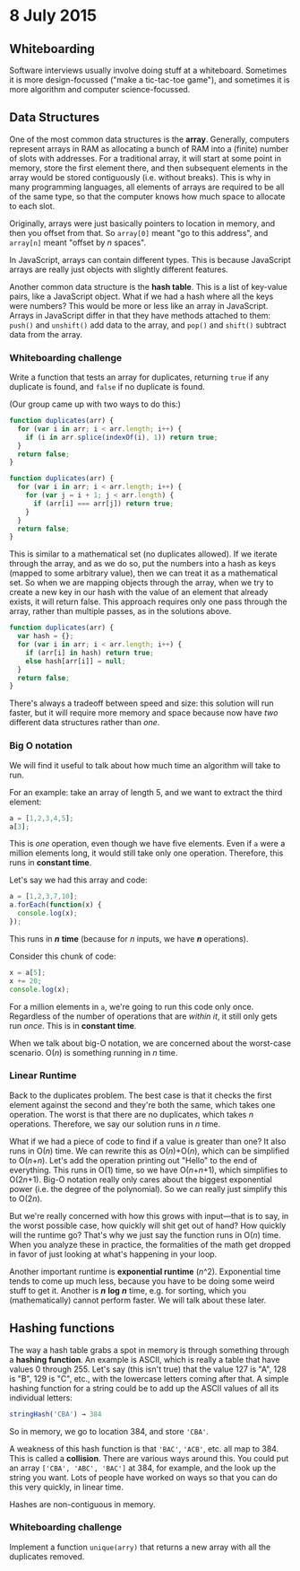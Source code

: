 # 8 July 2015
## Whiteboarding

Software interviews usually involve doing stuff at a whiteboard. Sometimes it is more design-focussed ("make a tic-tac-toe game"), and sometimes it is more algorithm and computer science-focussed.

## Data Structures

One of the most common data structures is the **array**. Generally, computers represent arrays in RAM as allocating a bunch of RAM into a (finite) number of slots with addresses. For a traditional array, it will start at some point in memory, store the first element there, and then subsequent elements in the array would be stored contiguously (i.e. without breaks). This is why in many programming languages, all elements of arrays are required to be all of the same type, so that the computer knows how much space to allocate to each slot.

Originally, arrays were just basically pointers to location in memory, and then you offset from that. So `array[0]` meant "go to this address", and `array[n]` meant "offset by *n* spaces".

In JavaScript, arrays can contain different types. This is because JavaScript arrays are really just objects with slightly different features.

Another common data structure is the **hash table**. This is a list of key-value pairs, like a JavaScript object. What if we had a hash where all the keys were numbers? This would be more or less like an array in JavaScript. Arrays in JavaScript differ in that they have methods attached to them: `push()` and `unshift()` add data to the array, and `pop()` and `shift()` subtract data from the array.

### Whiteboarding challenge

Write a function that tests an array for duplicates, returning `true` if any duplicate is found, and `false` if no duplicate is found.

(Our group came up with two ways to do this:)

```javascript
function duplicates(arr) {
  for (var i in arr; i < arr.length; i++) {
    if (i in arr.splice(indexOf(i), 1)) return true;
  }
  return false;
}
```
```javascript
function duplicates(arr) {
  for (var i in arr; i < arr.length; i++) {
    for (var j = i + 1; j < arr.length) {
      if (arr[i] === arr[j]) return true;
    }
  }
  return false;
}
```
This is similar to a mathematical set (no duplicates allowed). If we iterate through the array, and as we do so, put the numbers into a hash as keys (mapped to some arbitrary value), then we can treat it as a mathematical set. So when we are mapping objects through the array, when we try to create a new key in our hash with the value of an element that already exists, it will return false. This approach requires only one pass through the array, rather than multiple passes, as in the solutions above.
```javascript
function duplicates(arr) {
  var hash = {};
  for (var i in arr; i < arr.length; i++) {
    if (arr[i] in hash) return true;
    else hash[arr[i]] = null;
  }
  return false;
}
```
There's always a tradeoff between speed and size: this solution will run faster, but it will require more memory and space because now have *two* different data structures rather than *one*.

### Big O notation
We will find it useful to talk about how much time an algorithm will take to run.

For an example: take an array of length 5, and we want to extract the third element:

```javascript
a = [1,2,3,4,5];
a[3];
```
This is *one* operation, even though we have five elements. Even if `a` were a million elements long, it would still take only one operation. Therefore, this runs in **constant time**.

Let's say we had this array and code:
```javascript
a = [1,2,3,7,10];
a.forEach(function(x) {
  console.log(x);
});
```
This runs in ***n*** **time** (because for *n* inputs, we have ***n*** operations).

Consider this chunk of code:
```javascript
x = a[5];
x += 20;
console.log(x);
```
For a million elements in `a`, we're going to run this code only once. Regardless of the number of operations that are *within it*, it still only gets run *once*. This is in **constant time**.

When we talk about big-O notation, we are concerned about the worst-case scenario. O(*n*) is something running in *n* time.

### Linear Runtime

Back to the duplicates problem. The best case is that it checks the first element against the second and they're both the same, which takes one operation. The worst is that there are no duplicates, which takes *n* operations. Therefore, we say our solution runs in *n* time.

What if we had a piece of code to find if a value is greater than one? It also runs in O(*n*) time. We can rewrite this as O(*n*)+O(*n*), which can be simplified to O(*n*+*n*). Let's add the operation printing out "Hello" to the end of everything. This runs in O(1) time, so we have O(*n*+*n*+1), which simplifies to O(2*n*+1). Big-O notation really only cares about the biggest exponential power (i.e. the degree of the polynomial). So we can really just simplify this to O(2*n*).

But we're really concerned with how this grows with input—that is to say, in the worst possible case, how quickly will shit get out of hand? How quickly will the runtime go? That's why we just say the function runs in O(*n*) time. When you analyze these in practice, the formalities of the math get dropped in favor of just looking at what's happening in your loop.

Another important runtime is **exponential runtime** (*n*^2). Exponential time tends to come up much less, because you have to be doing some weird stuff to get it. Another is ***n*** **log** ***n*** time, e.g. for sorting, which you (mathematically) cannot perform faster. We will talk about these later.

## Hashing functions

The way a hash table grabs a spot in memory is through something through a **hashing function**. An example is ASCII, which is really a table that have values 0 through 255. Let's say (this isn't true) that the value 127 is "A", 128 is "B", 129 is "C", etc., with the lowercase letters coming after that. A simple hashing function for a string could be to add up the ASCII values of all its individual letters:
```javascript
stringHash('CBA') → 384
```
So in memory, we go to location 384, and store `'CBA'`.

A weakness of this hash function is that `'BAC'`, `'ACB'`, etc. all map to 384. This is called a **collision**. There are various ways around this. You could put an array `['CBA', 'ABC', 'BAC']` at 384, for example, and the look up the string you want. Lots of people have worked on ways so that you can do this very quickly, in linear time.

Hashes are non-contiguous in memory.

### Whiteboarding challenge

Implement a function `unique(arry)` that returns a new array with all the duplicates removed.
